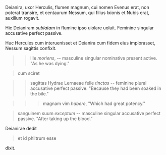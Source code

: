 Deianira, uxor Herculis, flumen magnum, cui nomen Evenus erat, non poterat transire, et centaurum Nessum, qui filius Ixionis et Nubis erat, auxilium rogavit.

Hic Deianiram *sublatam* in flumine ipso uiolare uoluit. Feminine singular accusative perfect passive.

Huc Hercules cum interuenisset et Deianira cum fidem eius implorasset, Nessum sagittis confixit.


>> Ille *moriens*, -- masculine singular nominative present active. "As he was dying."

> cum sciret

>> sagittas Hydrae Lernaeae felle *tinctas* -- feminine plural accusative perfect passive. "Because they had been soaked in the bile."

>>> magnam vim *habere*, "Which had great potency."

> sanguinem suum *exceptum* -- masculine singular accusative perfect passive. "After taking up the blood."

Deianirae dedit

> et id philtrum esse

dixit.
